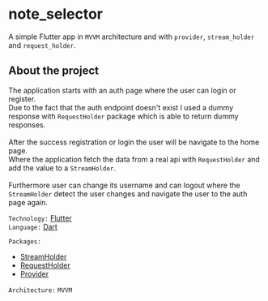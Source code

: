 # note_selector

A simple Flutter app in `MVVM` architecture and with `provider`, `stream_holder` and `request_holder`.

## About the project

The application starts with an auth page where the user can login or register.<br>
Due to the fact that the auth endpoint doesn't exist I used a dummy response with `RequestHolder` package which is able to return dummy responses.<br>
<br>
After the success registration or login the user will be navigate to the home page.<br>
Where the application fetch the data from a real api with `RequestHolder` and add the value to a `StreamHolder`.<br>
<br>
Furthermore user can change its username and can logout where the `StreamHolder` detect the user changes and navigate the user to the auth page again.<br>



`Technology:` [Flutter](https://flutter.dev)<br>
`Language:` [Dart](https://dart.dev)

`Packages:`
- [StreamHolder](https://pub.dev/packages/uigitdev_stream_holder)
- [RequestHolder](https://pub.dev/packages/uigitdev_request_holder)
- [Provider](https://pub.dev/packages/provider)

`Architecture:` `MVVM`
